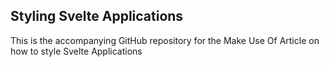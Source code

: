 ## Styling Svelte Applications
This is the accompanying GitHub repository for the Make Use Of Article on how to style Svelte Applications